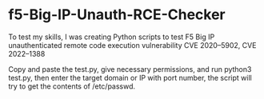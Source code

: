 # f5-Big-IP-Unauth-RCE-Checker
To test my skills, I was creating Python scripts to test F5 Big IP unauthenticated remote code execution vulnerability CVE 2020–5902, CVE 2022–1388

Copy and paste the test.py, give necessary permissions, and run python3 test.py, then enter the target domain or IP with port number, the script will try to get the contents of /etc/passwd.
